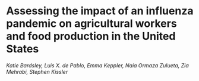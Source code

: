 # Assessing the impact of an influenza pandemic on agricultural workers and food production in the United States

*Katie Bardsley, Luis X. de Pablo, Emma Keppler, Naia Ormaza Zulueta, Zia Mehrabi, Stephen Kissler*


